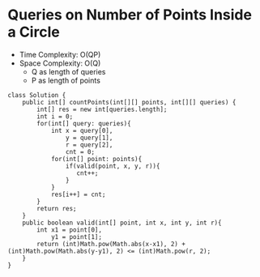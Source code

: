 # Queries on Number of Points Inside a Circle

- Time Complexity: O(QP)
- Space Complexity: O(Q)
  - Q as length of queries
  - P as length of points

```
class Solution {
    public int[] countPoints(int[][] points, int[][] queries) {
        int[] res = new int[queries.length];
        int i = 0;
        for(int[] query: queries){
            int x = query[0],
                y = query[1],
                r = query[2],
                cnt = 0;
            for(int[] point: points){
                if(valid(point, x, y, r)){
                   cnt++;
                }
            }
            res[i++] = cnt;
        }
        return res;
    }
    public boolean valid(int[] point, int x, int y, int r){
        int x1 = point[0],
            y1 = point[1];
        return (int)Math.pow(Math.abs(x-x1), 2) + (int)Math.pow(Math.abs(y-y1), 2) <= (int)Math.pow(r, 2);
    }
}
```
